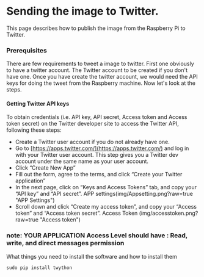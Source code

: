 # Sending the image to Twitter.

This page describes how to publish the image from the Raspberry Pi to Twitter. 

### Prerequisites


There are few requirements to tweet a image to twitter. First one obviously to have a twitter account. The Twitter account to be created if you don't have one. 
Once you have create the twitter account, we would need the API keys for doing the tweet from the Raspberry machine. Now let's look at the steps.

#### Getting Twitter API keys
To obtain credentials (i.e. API key, API secret, Access token and Access token secret) on the Twitter developer site to access the Twitter API, following these steps:

* Create a Twitter user account if you do not already have one.
* Go to [https://apps.twitter.com/](https://apps.twitter.com/) and log in with your Twitter user account. This step gives you a Twitter dev account under the same name as your user account.
* Click “Create New App”
* Fill out the form, agree to the terms, and click “Create your Twitter application”
* In the next page, click on “Keys and Access Tokens” tab, and copy your “API key” and “API secret”. 
APP settings(img/Appsetting.png?raw=true "APP Settings")
* Scroll down and click “Create my access token”, and copy your “Access token” and “Access token secret”.
Access Token (img/accesstoken.png?raw=true "Access token")
### note: YOUR APPLICATION Access Level should have :  Read, write, and direct messages permission 

What things you need to install the software and how to install them

```
sudo pip install twython
```


